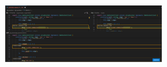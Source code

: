 ![image](https://github.com/mvclab-ntust-course/homework2-nashi999/blob/main/HW1/Screenshot_2024-05-03_010841.png)